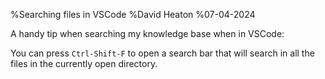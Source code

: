 %Searching files in VSCode
%David Heaton
%07-04-2024

A handy tip when searching my knowledge base when in VSCode:  

You can press `Ctrl-Shift-F` to open a search bar that will search in all the files in the currently open directory.